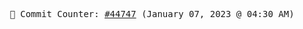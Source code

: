 <p align="center">
    <samp>
        📮 Commit Counter: <a href="https://github.com/Javascript-void0/Javascript-void0/commits/main">#44747</a> (January 07, 2023 @ 04:30 AM)
    </samp>
</p>